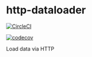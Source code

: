 # http-dataloader

[![CircleCI](https://circleci.com/gh/ttokutake/http-dataloader.svg?style=svg)](https://circleci.com/gh/ttokutake/http-dataloader)

[![codecov](https://codecov.io/gh/ttokutake/http-dataloader/branch/master/graph/badge.svg)](https://codecov.io/gh/ttokutake/http-dataloader)

Load data via HTTP
